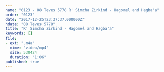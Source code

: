 ```yaml
---
name: "0123 - 08 Teves 5778 R' Simcha Zirkind - Hagomel and Hagba'a"
order: "0123"
date: "2017-12-25T23:37:37.000000Z"
hdate: "08 Teves 5778"
title: "R' Simcha Zirkind - Hagomel and Hagba'a"
keywords: []
file:
- ext: ".m4a"
  mime: "video/mp4"
  size: 530424
  duration: "1:06"
published: true
---
```


